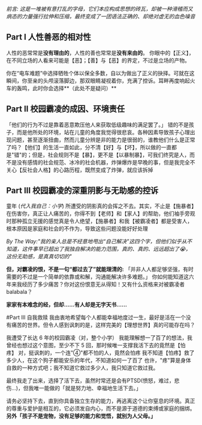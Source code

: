 *前言: 这是一堆被有意打乱的字母，它们本应构成思想的砖瓦，却被一种滑稽而又病态的力量强行拉伸和压缩，最终变成了一团语法正确的、却绝对虚无的血色噪音*

## Part I 人性善恶的相对性
人性的恶常常是**没有理由的**，人性的善也常常是**没有来由的**。
你眼中的【正义】，在不同立场的人看来可能是【恶】；【善】与【恶】的界定，不过是立场的产物。

你在“电车难题”中选择牺牲个体以保全多数，自以为做出了正义的抉择。可就在这瞬间，你至亲的头颅滚落脚边，那双眼睛凝视着你，充满了控诉。耳畔再度响起火车的轰鸣，此时你会选择**（此处不是疑问）**

## Part II 校园霸凌的成因、环境责任
「他们的行为不过是靠着恶意欺压他人来获取低级趣味的满足罢了。」
错的不是孩子，而是他所处的环境，站在儿童的角度我觉得很悲哀。各种因素导致孩子心理出现问题，甚至逐渐扭曲，然而儿童分辨是非的能力是很弱的，谁教他们什么是正常了吗？【他们】的生活一直如此，分不清【好】与【坏】，所以做的一直都是"错"的；但是，社会规则不是【暴】，更不是【以暴制暴】，可我们终究是人，而不是没有感情的社会规范、冰冷的社会机器，炸弹爆炸是早晚的事，但是我完全不关心【反社会人格】的心路历程，既然变成了炸弹，就应该拆掉

## Part III 校园霸凌的深重阴影与无助感的控诉
童年 (*代入我自己：小学*) 所遭受的阴影真的会挥之不去。其实，不止是【施暴者】在伤害你，真正让人痛苦的，你得不到【老师】和【家人】的帮助，他们袖手旁观时那种孤立无援的感觉真是令人绝望，【施暴者】和我【被霸凌者】都是受害人，根本原因是家庭和社会的不作为，导致这些问题没能好好处理

*By The Way:"我的亲人总是不经意地甩出“自己解决”这四个字，但他们似乎从不知道，这件事早已超出了我独自解决的能力范围，真的、真的、远远超出了😭，这份无助感，是真真切切的"*

**但，对霸凌的恨，不是一句“都过去了”就能理清的:**
「并非人人都足够坚强，有时需要的不过是一个简单的依靠或和解，沟通能解决许多难题。」
你如何能知道这六年来我经历了多少痛苦？你对这份恨意无从得知！又有什么资格来对被霸凌者balabala？

**家家有本难念的经，但却……有人却是无字天书……**

#Part III 自我救赎
我由衷地希望每个人都能幸福地度过一生，最好是活在一个没有痛苦的世界。但令人感到讽刺的是，这样完美的【理想世界】真的可能存在吗？

我遭受了长达 6 年的校园霸凌（对，整个小学）
我能理解想一了百了的想法，我曾经也想过这个意图，至少不下 5 回，那时候唯一支撑我活下去的竟然是【怕疼】
对，挺讽刺的，一个连"④"都不怕的人，竟然会怕疼
我不知道【怕疼】救了多少人，在这个狗子都能安乐的年代，不知道如何一了百了
也许，"疼"算是身体自救的一种方式吧；我不知道它救过多少人，我只知道它救过我。

最终我走了出来，选择了活下去，虽然时常还是会有PTSD(愤怒，难过，悲伤...)，但我唯一能做的「就是努力地、幸福地生活下去。」

请务必坚持下去，直到你具备独立生存的能力，再逃离这个让你窒息的环境。真正的尊重与爱护是相互的，它必须发自内心，而不是源于道德的束缚或家庭的捆绑。
**另外「孩子不是宠物，没有足够的能力和觉悟，就别为人父母。」**